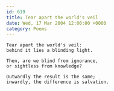 ```yaml
---
id: 619
title: Tear apart the world's veil
date: Wed, 17 Mar 2004 12:00:00 +0000
category: Poems
---
```


    Tear apart the world's veil:  
    behind it lies a blinding light.

    Then, are we blind from ignorance,  
    or sightless from knowledge?

    Outwardly the result is the same;  
    inwardly, the difference is salvation.


